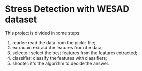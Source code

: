 # Stress Detection with WESAD dataset

This project is divided in some steps:
1. reader: read the data from the pickle file;
2. extractor: extract the features from the data;
3. selector: select the best features from the features extracted;
4. classifier: classify the features with classifiers;
5. shooter: it's the algorithm to decide the answer.